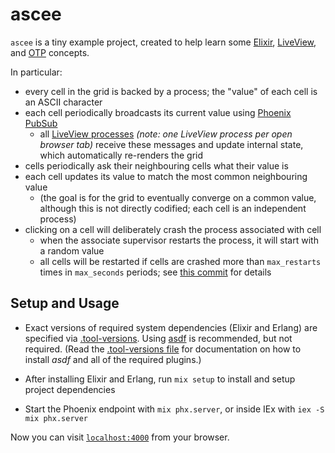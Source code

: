 # ascee

`ascee` is a tiny example project, created to help learn some
[Elixir](https://elixir-lang.org/),
[LiveView](https://www.phoenixframework.org/), and
[OTP](https://www.erlang.org/doc/design_principles/des_princ) concepts.

In particular:

- every cell in the grid is backed by a process; the "value" of each cell is an
  ASCII character
- each cell periodically broadcasts its current value using [Phoenix
  PubSub](https://hexdocs.pm/phoenix_pubsub/Phoenix.PubSub.html)
  - all [LiveView
    processes](https://fly.io/phoenix-files/a-liveview-is-a-process/) _(note:
    one LiveView process per open browser tab)_ receive these messages and
    update internal state, which automatically re-renders the grid
- cells periodically ask their neighbouring cells what their value is
- each cell updates its value to match the most common neighbouring value
  - (the goal is for the grid to eventually converge on a common value,
    although this is not directly codified; each cell is an independent
    process)
- clicking on a cell will deliberately crash the process associated with cell
  - when the associate supervisor restarts the process, it will start with a
    random value
  - all cells will be restarted if cells are crashed more than `max_restarts`
    times in `max_seconds` periods; see [this
    commit](https://github.com/mjrusso/ascee/commit/f9bbe3cabaae25f0053f9a7313ea9c17b73a6081)
    for details

## Setup and Usage

- Exact versions of required system dependencies (Elixir and Erlang) are
  specified via [.tool-versions](./.tool-versions). Using
  [asdf](https://asdf-vm.com/) is recommended, but not required. (Read the
  [.tool-versions file](./.tool-versions) for documentation on how to install
  _asdf_ and all of the required plugins.)

- After installing Elixir and Erlang, run `mix setup` to install and setup
  project dependencies

- Start the Phoenix endpoint with `mix phx.server`, or inside IEx with `iex -S
  mix phx.server`

Now you can visit [`localhost:4000`](http://localhost:4000) from your browser.
